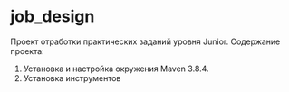 # job_design
Проект отработки практических  заданий уровня Junior.
 Содержание проекта:
1. Установка и настройка окружения Maven 3.8.4.
2. Установка инструментов

